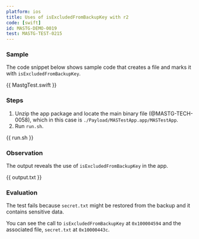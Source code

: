 ```yaml
---
platform: ios
title: Uses of isExcludedFromBackupKey with r2
code: [swift]
id: MASTG-DEMO-0019
test: MASTG-TEST-0215
---
```


### Sample

The code snippet below shows sample code that creates a file and marks it with `isExcludedFromBackupKey`.

{{ MastgTest.swift }}

### Steps

1. Unzip the app package and locate the main binary file (@MASTG-TECH-0058), which in this case is `./Payload/MASTestApp.app/MASTestApp`.
2. Run `run.sh`.

{{ run.sh }}

### Observation

The output reveals the use of `isExcludedFromBackupKey` in the app.

{{ output.txt }}

### Evaluation

The test fails because `secret.txt` might be restored from the backup and it contains sensitive data.

You can see the call to `isExcludedFromBackupKey` at `0x100004594` and the associated file, `secret.txt` at `0x10000443c`.
